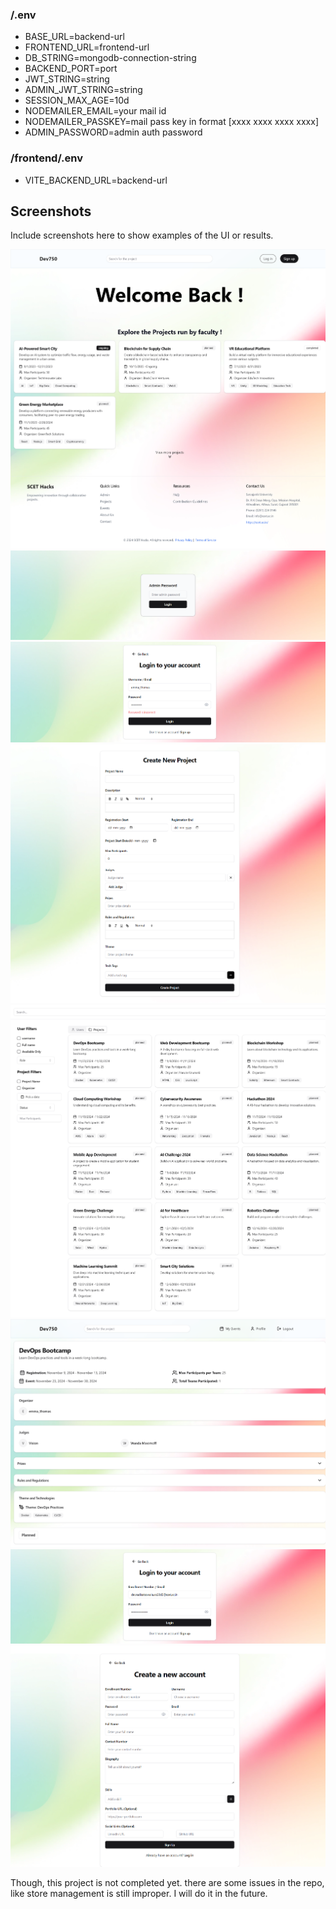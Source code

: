 ### /.env
- BASE_URL=backend-url
- FRONTEND_URL=frontend-url
- DB_STRING=mongodb-connection-string
- BACKEND_PORT=port
- JWT_STRING=string
- ADMIN_JWT_STRING=string
- SESSION_MAX_AGE=10d
- NODEMAILER_EMAIL=your mail id
- NODEMAILER_PASSKEY=mail pass key in format [xxxx xxxx xxxx xxxx]
- ADMIN_PASSWORD=admin auth password

### /frontend/.env
- VITE_BACKEND_URL=backend-url

## Screenshots

Include screenshots here to show examples of the UI or results.

![Home Page](https://github.com/Dev750wala/Hackathon-SCET/blob/main/Photos/Home%20Page.png?raw=true)
![Admin Auth](https://github.com/Dev750wala/Hackathon-SCET/blob/main/Photos/Admin%20Auth.png?raw=true)
![Admin Login](https://github.com/Dev750wala/Hackathon-SCET/blob/main/Photos/Admin%20Login.png?raw=true)
![Create Project](https://github.com/Dev750wala/Hackathon-SCET/blob/main/Photos/Create%20Project.png?raw=true)
![Searching Page with Filters](https://github.com/Dev750wala/Hackathon-SCET/blob/main/Photos/FIlter%20Search.png?raw=true)
![Project Details](https://github.com/Dev750wala/Hackathon-SCET/blob/main/Photos/Project%20Details.png?raw=true)
![User Login Page](https://github.com/Dev750wala/Hackathon-SCET/blob/main/Photos/User%20Login%20Page.png?raw=true)
![User Signup Page](https://github.com/Dev750wala/Hackathon-SCET/blob/main/Photos/User%20Signup%20Page.png?raw=true)


Though, this project is not completed yet. there are some issues in the repo, like store management is still improper. I will do it in the future.
